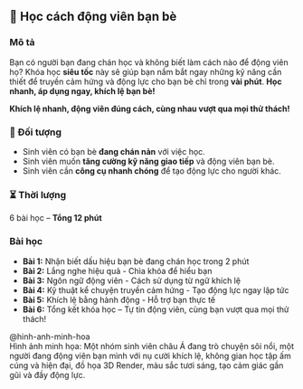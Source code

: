 ## 🚀 Học cách động viên bạn bè  

### Mô tả  
Bạn có người bạn đang chán học và không biết làm cách nào để động viên họ? Khóa học **siêu tốc** này sẽ giúp bạn nắm bắt ngay những kỹ năng cần thiết để truyền cảm hứng và động lực cho bạn bè chỉ trong **vài phút**. **Học nhanh, áp dụng ngay, khích lệ bạn bè!**

**Khích lệ nhanh, động viên đúng cách, cùng nhau vượt qua mọi thử thách!**

### 🎯 Đối tượng  
- Sinh viên có bạn bè **đang chán nản** với việc học.  
- Sinh viên muốn **tăng cường kỹ năng giao tiếp** và động viên bạn bè.  
- Sinh viên cần **công cụ nhanh chóng** để tạo động lực cho người khác.  

### ⏳ Thời lượng  
6 bài học – **Tổng 12 phút**  

### Bài học  
- **Bài 1:** Nhận biết dấu hiệu bạn bè đang chán học trong 2 phút  
- **Bài 2:** Lắng nghe hiệu quả - Chìa khóa để hiểu bạn  
- **Bài 3:** Ngôn ngữ động viên - Cách sử dụng từ ngữ khích lệ  
- **Bài 4:** Kỹ thuật kể chuyện truyền cảm hứng - Tạo động lực ngay lập tức  
- **Bài 5:** Khích lệ bằng hành động - Hỗ trợ bạn thực tế  
- **Bài 6:** Tổng kết khóa học – Tự tin động viên, cùng bạn vượt qua mọi thử thách!  

@hinh-anh-minh-hoa  
Hình ảnh minh họa: Một nhóm sinh viên châu Á đang trò chuyện sôi nổi, một người đang động viên bạn mình với nụ cười khích lệ, không gian học tập ấm cúng và hiện đại, đồ họa 3D Render, màu sắc tươi sáng, tạo cảm giác gần gũi và đầy động lực.